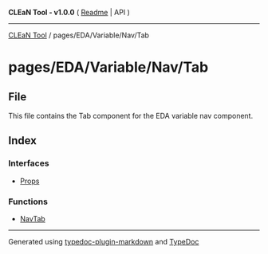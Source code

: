 **CLEaN Tool - v1.0.0** ( [Readme](../../../../../README.md) \| API )

***

[CLEaN Tool](../../../../../modules.md) / pages/EDA/Variable/Nav/Tab

# pages/EDA/Variable/Nav/Tab

## File

This file contains the Tab component for the EDA variable nav component.

## Index

### Interfaces

- [Props](interfaces/Props.md)

### Functions

- [NavTab](functions/NavTab.md)

***

Generated using [typedoc-plugin-markdown](https://www.npmjs.com/package/typedoc-plugin-markdown) and [TypeDoc](https://typedoc.org/)
